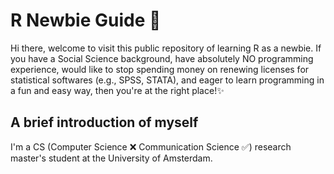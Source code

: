 # R Newbie Guide 🐣
Hi there, welcome to visit this public repository of learning R as a newbie. If you have a Social Science background, have absolutely NO programming experience, would like to stop spending money on renewing licenses for statistical softwares (e.g., SPSS, STATA), and eager to learn programming in a fun and easy way, then you're at the right place!✨

## A brief introduction of myself
I'm a CS (Computer Science ❌ Communication Science ✅) research master's student at the University of Amsterdam. 
